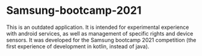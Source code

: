 # Samsung-bootcamp-2021
This is an outdated application.
It is intended for experimental experience with android services, as well as management of specific rights and device sensors.
It was developed for the Samsung bootcamp 2021 competition (the first experience of development in kotlin, instead of java).
